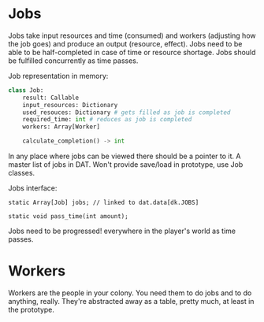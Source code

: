 # Jobs
Jobs take input resources and time (consumed) and workers (adjusting how the job goes) and produce an output (resource, effect). Jobs need to be able to be half-completed in case of time or resource shortage. Jobs should be fulfilled concurrently as time passes.

Job representation in memory:

```python
class Job:
	result: Callable
	input_resources: Dictionary
	used_resouces: Dictionary # gets filled as job is completed
	required_time: int # reduces as job is completed
	workers: Array[Worker]

	calculate_completion() -> int
```

In any place where jobs can be viewed there should be a pointer to it. A master list of jobs in DAT. Won't provide save/load in prototype, use Job classes. 

Jobs interface:
```
static Array[Job] jobs; // linked to dat.data[dk.JOBS]

static void pass_time(int amount);
```

Jobs need to be progressed! everywhere in the player's world as time passes.

# Workers
Workers are the people in your colony. You need them to do jobs and to do anything, really. They're abstracted away as a table, pretty much, at least in the prototype.